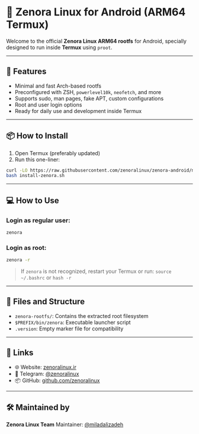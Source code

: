 # 🧬 Zenora Linux for Android (ARM64 Termux)

Welcome to the official **Zenora Linux ARM64 rootfs** for Android, specially designed to run inside **Termux** using `proot`.

---

## 🚀 Features

- Minimal and fast Arch-based rootfs
- Preconfigured with ZSH, `powerlevel10k`, `neofetch`, and more
- Supports sudo, man pages, fake APT, custom configurations
- Root and user login options
- Ready for daily use and development inside Termux

---

## 📦 How to Install

1. Open Termux (preferably updated)
2. Run this one-liner:

```bash
curl -LO https://raw.githubusercontent.com/zenoralinux/zenora-android/main/install-zenora.sh
bash install-zenora.sh
````

---

## 💻 How to Use

### Login as regular user:

```bash
zenora
```

### Login as root:

```bash
zenora -r
```

> If `zenora` is not recognized, restart your Termux or run: `source ~/.bashrc` or `hash -r`

---

## 📂 Files and Structure

* `zenora-rootfs/`: Contains the extracted root filesystem
* `$PREFIX/bin/zenora`: Executable launcher script
* `.version`: Empty marker file for compatibility

---

## 🔗 Links

* 🌐 Website: [zenoralinux.ir](https://zenoralinux.ir)
* 💬 Telegram: [@zenoralinux](https://t.me/zenoralinux)
* 📦 GitHub: [github.com/zenoralinux](https://github.com/zenoralinux)

---

## 🛠 Maintained by

**Zenora Linux Team**
Maintainer: [@miladalizadeh](https://instagram.com/miladalizadew)
